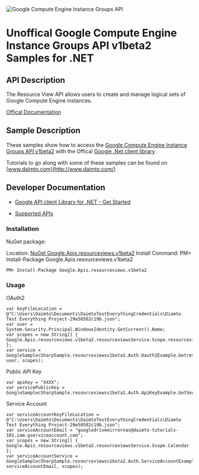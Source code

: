 ﻿![Google Compute Engine Instance Groups API](https://www.gstatic.com/images/branding/product/1x/googleg_32dp.png)

# Unoffical Google Compute Engine Instance Groups API v1beta2 Samples for .NET  

## API Description

The Resource View API allows users to create and manage logical sets of Google Compute Engine instances.

[Offical Documentation](https://developers.google.com/compute/)

## Sample Description

These samples show how to access the [Google Compute Engine Instance Groups API v1beta2](https://developers.google.com/compute/) with the Offical [Google .Net client library](https://github.com/google/google-api-dotnet-client)

Tutorials to go along with some of these samples can be found on [www.daimto.com](http://www.daimto.com/)

## Developer Documentation

* [Google API client Library for .NET - Get Started](https://developers.google.com/api-client-library/dotnet/get_started)

* [Supported APIs](https://developers.google.com/api-client-library/dotnet/apis/)

### Installation

NuGet package:

Location: [NuGet Google.Apis.resourceviews.v1beta2](https://www.nuget.org/packages/Google.Apis.resourceviews.v1beta2)
Install Command: PM>  Install-Package Google.Apis.resourceviews.v1beta2

```
PM> Install-Package Google.Apis.resourceviews.v1beta2
```

### Usage

OAuth2
```
var keyFileLocation = @"C:\Users\Daimto\Documents\DaimtoTestEverythingCredentials\Diamto Test Everything Project-29e50502c19b.json";
var user = System.Security.Principal.WindowsIdentity.GetCurrent().Name;
var scopes = new String[] { Google.Apis.resourceviews.v1beta2.resourceviewsService.Scope.resourceviewsReadonly };
var service = GoogleSamplecSharpSample.resourceviewsv1beta2.Auth.Oauth2Example.GetresourceviewsService(keyFileLocation, user, scopes);
```

Public API Key

```
var apiKey = "XXXX";
var servicePublicKey = GoogleSamplecSharpSample.resourceviewsv1beta2.Auth.ApiKeyExample.GetService(apiKey);
```

Service Account
```
var serviceAccountKeyFileLocation = @"C:\Users\Daimto\Documents\DaimtoTestEverythingCredentials\Diamto Test Everything Project-29e50502c19b.json";
var serviceAccountEmail = "googledrivemirrornas@daimto-tutorials-101.iam.gserviceaccount.com";
var scopes = new String[] { Google.Apis.resourceviews.v1beta2.resourceviewsService.Scope.Calendar };            
var serviceAccountService = GoogleSamplecSharpSample.resourceviewsv1beta2.Auth.ServiceAccountExample.AuthenticateServiceAccount(serviceAccountKeyFileLocation, serviceAccountEmail, scopes);
```
